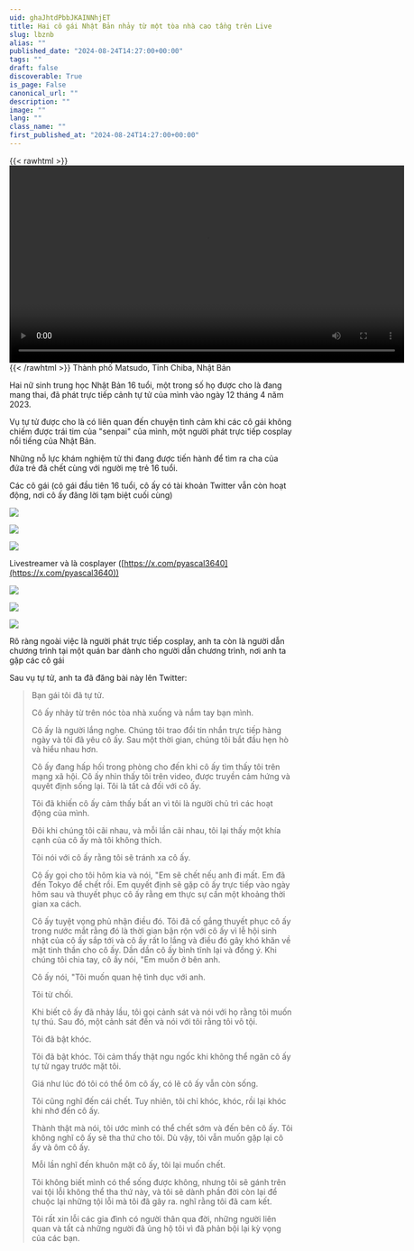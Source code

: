 ```yaml
---
uid: ghaJhtdPbbJKAINNhjET
title: Hai cô gái Nhật Bản nhảy từ một tòa nhà cao tầng trên Live
slug: lbznb
alias: ""
published_date: "2024-08-24T14:27:00+00:00"
tags: ""
draft: false
discoverable: True
is_page: False
canonical_url: ""
description: ""
image: ""
lang: ""
class_name: ""
first_published_at: "2024-08-24T14:27:00+00:00"
---
```

{{< rawhtml >}}
<video width="700" height="350" controls="">
<source src="https://pomf2.lain.la/f/91frhyb.mp4" type="video/mp4">
Your browser does not support HTML video.
</video>
{{< /rawhtml >}}
Thành phố Matsudo, Tỉnh Chiba, Nhật Bản

Hai nữ sinh trung học Nhật Bản 16 tuổi, một trong số họ được cho là đang mang thai, đã phát trực tiếp cảnh tự tử của mình vào ngày 12 tháng 4 năm 2023.

Vụ tự tử được cho là có liên quan đến chuyện tình cảm khi các cô gái không chiếm được trái tim của "senpai" của mình, một người phát trực tiếp cosplay nổi tiếng của Nhật Bản.

Những nỗ lực khám nghiệm tử thi đang được tiến hành để tìm ra cha của đứa trẻ đã chết cùng với người mẹ trẻ 16 tuổi.

Các cô gái (cô gái đầu tiên 16 tuổi, cô ấy có tài khoản Twitter vẫn còn hoạt động, nơi cô ấy đăng lời tạm biệt cuối cùng)

![](https://files.catbox.moe/o9d1on.webp)

![](https://files.catbox.moe/9bel9m.webp)

![](https://files.catbox.moe/1xcovn.webp)

Livestreamer và là cosplayer ([https://x.com/pyascal3640](https://x.com/pyascal3640))

![](https://files.catbox.moe/lzzm6u.webp)

![](https://files.catbox.moe/sjlen7.webp)

![](https://files.catbox.moe/5e39qs.webp)

Rõ ràng ngoài việc là người phát trực tiếp cosplay, anh ta còn là người dẫn chương trình tại một quán bar dành cho người dẫn chương trình, nơi anh ta gặp các cô gái

Sau vụ tự tử, anh ta đã đăng bài này lên Twitter:

> Bạn gái tôi đã tự tử.
> 
> Cô ấy nhảy từ trên nóc tòa nhà xuống và nắm tay bạn mình.
> 
> Cô ấy là người lắng nghe. Chúng tôi trao đổi tin nhắn trực tiếp hàng ngày và tôi đã yêu cô ấy. Sau một thời gian, chúng tôi bắt đầu hẹn hò và hiểu nhau hơn.
> 
> Cô ấy đang hấp hối trong phòng cho đến khi cô ấy tìm thấy tôi trên mạng xã hội. Cô ấy nhìn thấy tôi trên video, được truyền cảm hứng và quyết định sống lại. Tôi là tất cả đối với cô ấy.
> 
> Tôi đã khiến cô ấy cảm thấy bất an vì tôi là người chủ trì các hoạt động của mình.
> 
> Đôi khi chúng tôi cãi nhau, và mỗi lần cãi nhau, tôi lại thấy một khía cạnh của cô ấy mà tôi không thích.
> 
> Tôi nói với cô ấy rằng tôi sẽ tránh xa cô ấy.
> 
> Cô ấy gọi cho tôi hôm kia và nói, "Em sẽ chết nếu anh đi mất. Em đã đến Tokyo để chết rồi. Em quyết định sẽ gặp cô ấy trực tiếp vào ngày hôm sau và thuyết phục cô ấy rằng em thực sự cần một khoảng thời gian xa cách.
> 
> Cô ấy tuyệt vọng phủ nhận điều đó. Tôi đã cố gắng thuyết phục cô ấy trong nước mắt rằng đó là thời gian bận rộn với cô ấy vì lễ hội sinh nhật của cô ấy sắp tới và cô ấy rất lo lắng và điều đó gây khó khăn về mặt tinh thần cho cô ấy. Dần dần cô ấy bình tĩnh lại và đồng ý. Khi chúng tôi chia tay, cô ấy nói, "Em muốn ở bên anh.
> 
> Cô ấy nói, "Tôi muốn quan hệ tình dục với anh.
> 
> Tôi từ chối.
> 
> Khi biết cô ấy đã nhảy lầu, tôi gọi cảnh sát và nói với họ rằng tôi muốn tự thú. Sau đó, một cảnh sát đến và nói với tôi rằng tôi vô tội.
> 
> Tôi đã bật khóc.
> 
> Tôi đã bật khóc. Tôi cảm thấy thật ngu ngốc khi không thể ngăn cô ấy tự tử ngay trước mặt tôi.
> 
> Giá như lúc đó tôi có thể ôm cô ấy, có lẽ cô ấy vẫn còn sống.
> 
> Tôi cũng nghĩ đến cái chết. Tuy nhiên, tôi chỉ khóc, khóc, rồi lại khóc khi nhớ đến cô ấy.
> 
> Thành thật mà nói, tôi ước mình có thể chết sớm và đến bên cô ấy. Tôi không nghĩ cô ấy sẽ tha thứ cho tôi. Dù vậy, tôi vẫn muốn gặp lại cô ấy và ôm cô ấy.
> 
> Mỗi lần nghĩ đến khuôn mặt cô ấy, tôi lại muốn chết.
> 
> Tôi không biết mình có thể sống được không, nhưng tôi sẽ gánh trên vai tội lỗi không thể tha thứ này, và tôi sẽ dành phần đời còn lại để chuộc lại những tội lỗi mà tôi đã gây ra. nghĩ rằng tôi đã cam kết.
> 
> Tôi rất xin lỗi các gia đình có người thân qua đời, những người liên quan và tất cả những người đã ủng hộ tôi vì đã phản bội lại kỳ vọng của các bạn.
